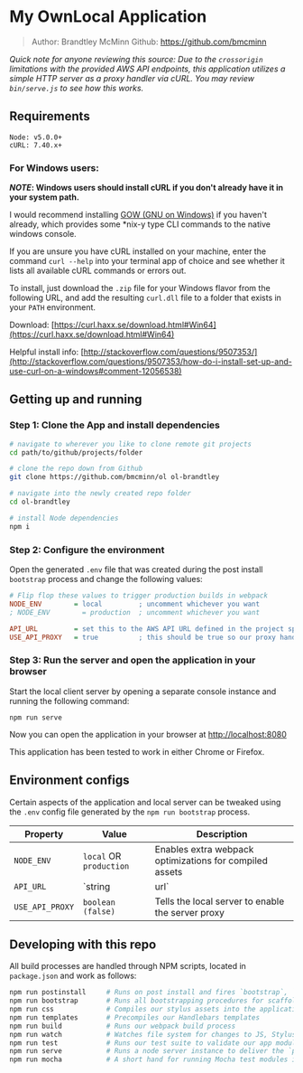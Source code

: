 # My OwnLocal Application

> Author: Brandtley McMinn
> Github: https://github.com/bmcminn

_*Quick note for anyone reviewing this source:* Due to the `crossorigin` limitations with the provided AWS API endpoints, this application utilizes a simple HTTP server as a proxy handler via cURL. You may review `bin/serve.js` to see how this works._



## Requirements

```
Node: v5.0.0+
cURL: 7.40.x+
```


### For Windows users:

**_NOTE_: Windows users should install cURL if you don't already have it in your system path.**

I would recommend installing [GOW (GNU on Windows)](https://github.com/bmatzelle/gow/releases) if you haven't already, which provides some *nix-y type CLI commands to the native windows console.

If you are unsure you have cURL installed on your machine, enter the command `curl --help` into your terminal app of choice and see whether it lists all available cURL commands or errors out.

To install, just download the `.zip` file for your Windows flavor from the following URL, and add the resulting `curl.dll` file to a folder that exists in your `PATH` environment.

Download: [https://curl.haxx.se/download.html#Win64](https://curl.haxx.se/download.html#Win64)

Helpful install info: [http://stackoverflow.com/questions/9507353/](http://stackoverflow.com/questions/9507353/how-do-i-install-set-up-and-use-curl-on-a-windows#comment-12056538)



## Getting up and running

### Step 1: Clone the App and install dependencies

```bash
# navigate to wherever you like to clone remote git projects
cd path/to/github/projects/folder

# clone the repo down from Github
git clone https://github.com/bmcminn/ol ol-brandtley

# navigate into the newly created repo folder
cd ol-brandtley

# install Node dependencies
npm i
```


### Step 2: Configure the environment

Open the generated `.env` file that was created during the post install `bootstrap` process and change the following values:

```ini
# Flip flop these values to trigger production builds in webpack
NODE_ENV        = local         ; uncomment whichever you want
; NODE_ENV        = production  ; uncomment whichever you want

API_URL         = set this to the AWS API URL defined in the project spec sheet
USE_API_PROXY   = true          ; this should be true so our proxy handles our API calls correctly
```


### Step 3: Run the server and open the application in your browser

Start the local client server by opening a separate console instance and running the following command:

```
npm run serve
```

Now you can open the application in your browser at [http://localhost:8080](http://localhost:8080)

This application has been tested to work in either Chrome or Firefox.



## Environment configs

Certain aspects of the application and local server can be tweaked using the `.env` config file generated by the `npm run bootstrap` process.

| Property | Value | Description |
| ---      |---    |--- |
| `NODE_ENV` | `local` OR `production`   | Enables extra webpack optimizations for compiled assets |
| `API_URL` | `string|url`  | Url of the API server our local server proxy should target |
| `USE_API_PROXY` | `boolean (false)` | Tells the local server to enable the server proxy |



## Developing with this repo

All build processes are handled through NPM scripts, located in `package.json` and work as follows:

```bash
npm run postinstall     # Runs on post install and fires `bootstrap`, `css` `templates`, and `build` processes
npm run bootstrap       # Runs all bootstrapping procedures for scaffolding asset folders and generating our base `.env` file
npm run css             # Compiles our stylus assets into the application CSS
npm run templates       # Precompiles our Handlebars templates
npm run build           # Runs our webpack build process
npm run watch           # Watches file system for changes to JS, Stylus, and Handlebars assets and runs their respective process
npm run test            # Runs our test suite to validate our app modules function as intended
npm run serve           # Runs a node server instance to deliver the `public/index.html` file
npm run mocha           # A short hand for running Mocha test modules instead of installing Mocha globally
```
